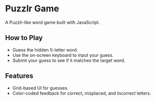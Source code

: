 # Puzzlr Game

A Puzzlr-like word game built with JavaScript.

## How to Play
- Guess the hidden 5-letter word.
- Use the on-screen keyboard to input your guess.
- Submit your guess to see if it matches the target word.

## Features
- Grid-based UI for guesses.
- Color-coded feedback for correct, misplaced, and incorrect letters.
